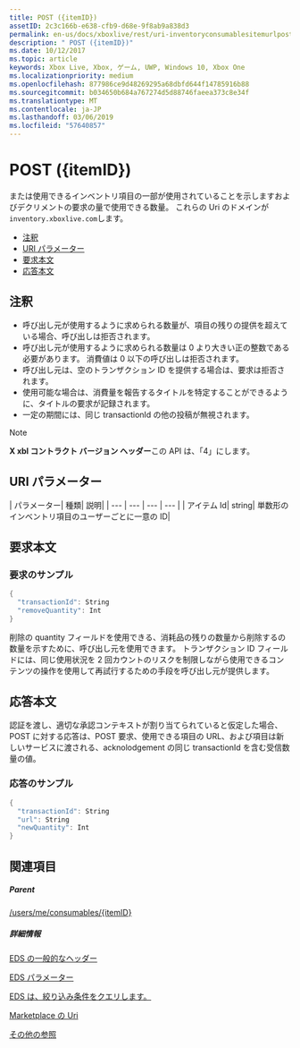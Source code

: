 ```yaml
---
title: POST ({itemID})
assetID: 2c3c166b-e638-cfb9-d68e-9f8ab9a838d3
permalink: en-us/docs/xboxlive/rest/uri-inventoryconsumablesitemurlpost.html
description: " POST ({itemID})"
ms.date: 10/12/2017
ms.topic: article
keywords: Xbox Live, Xbox, ゲーム, UWP, Windows 10, Xbox One
ms.localizationpriority: medium
ms.openlocfilehash: 877986ce9d48269295a68dbfd644f14785916b88
ms.sourcegitcommit: b034650b684a767274d5d88746faeea373c8e34f
ms.translationtype: MT
ms.contentlocale: ja-JP
ms.lasthandoff: 03/06/2019
ms.locfileid: "57640857"
---
```

# <a name="post-itemid"></a>POST ({itemID})
または使用できるインベントリ項目の一部が使用されていることを示しますおよびデクリメントの要求の量で使用できる数量。
これらの Uri のドメインが`inventory.xboxlive.com`します。

  * [注釈](#ID4EX)
  * [URI パラメーター](#ID4EQB)
  * [要求本文](#ID4E2B)
  * [応答本文](#ID4ENC)

<a id="ID4EX"></a>


## <a name="remarks"></a>注釈

   * 呼び出し元が使用するように求められる数量が、項目の残りの提供を超えている場合、呼び出しは拒否されます。
   * 呼び出し元が使用するように求められる数量は 0 より大きい正の整数である必要があります。 消費値は 0 以下の呼び出しは拒否されます。
   * 呼び出し元は、空のトランザクション ID を提供する場合は、要求は拒否されます。
   * 使用可能な場合は、消費量を報告するタイトルを特定することができるように、タイトルの要求が記録されます。
   * 一定の期間には、同じ transactionId の他の投稿が無視されます。


> [!NOTE]
> <b>X xbl コントラクト バージョン ヘッダー</b>この API は、「4」にします。


<a id="ID4EQB"></a>


## <a name="uri-parameters"></a>URI パラメーター

| パラメーター| 種類| 説明|
| --- | --- | --- | --- |
| アイテム Id| string| 単数形のインベントリ項目のユーザーごとに一意の ID|

<a id="ID4E2B"></a>


## <a name="request-body"></a>要求本文

<a id="ID4EBC"></a>


### <a name="sample-request"></a>要求のサンプル


```cpp
{
  "transactionId": String
  "removeQuantity": Int
}

```


削除の quantity フィールドを使用できる、消耗品の残りの数量から削除するの数量を示すために、呼び出し元を使用できます。 トランザクション ID フィールドには、同じ使用状況を 2 回カウントのリスクを制限しながら使用できるコンテンツの操作を使用して再試行するための手段を呼び出し元が提供します。

<a id="ID4ENC"></a>


## <a name="response-body"></a>応答本文

認証を渡し、適切な承認コンテキストが割り当てられていると仮定した場合、POST に対する応答は、POST 要求、使用できる項目の URL、および項目は新しいサービスに渡される、acknolodgement の同じ transactionId を含む受信数量の値。

<a id="ID4EVC"></a>


### <a name="sample-response"></a>応答のサンプル


```cpp
{
  "transactionId": String
  "url": String
  "newQuantity": Int
}

```


<a id="ID4E6C"></a>


## <a name="see-also"></a>関連項目

<a id="ID4EBD"></a>


##### <a name="parent"></a>Parent

[/users/me/consumables/{itemID}](uri-inventoryconsumablesitemurl.md)


<a id="ID4ELD"></a>


##### <a name="further-information"></a>詳細情報

[EDS の一般的なヘッダー](../../additional/edscommonheaders.md)

 [EDS パラメーター](../../additional/edsparameters.md)

 [EDS は、絞り込み条件をクエリします。](../../additional/edsqueryrefiners.md)

 [Marketplace の Uri](atoc-reference-marketplace.md)

 [その他の参照](../../additional/atoc-xboxlivews-reference-additional.md)
